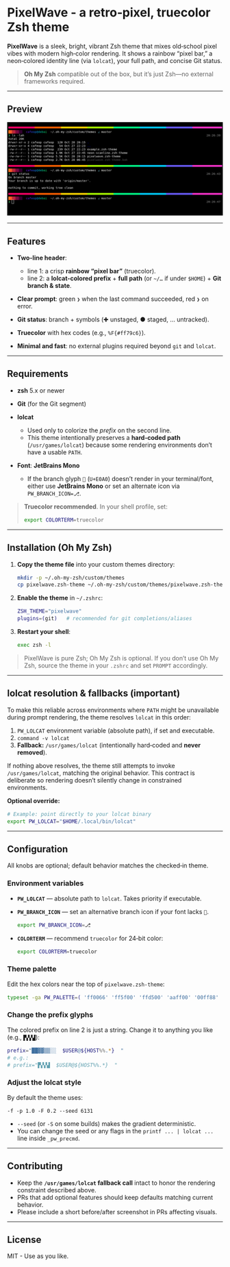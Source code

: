 # PixelWave - a retro‑pixel, truecolor Zsh theme

**PixelWave** is a sleek, bright, vibrant Zsh theme that mixes old‑school pixel vibes with modern high‑color rendering. It shows a rainbow “pixel bar,” a neon‑colored identity line (via `lolcat`), your full path, and concise Git status.

> **Oh My Zsh** compatible out of the box, but it’s just Zsh—no external frameworks required.

---

## Preview

![Screenshot](screenshot.png)

---

## Features

* **Two-line header**:

  * line 1: a crisp **rainbow “pixel bar”** (truecolor).
  * line 2: a **lolcat‑colored prefix** + **full path** (or `~/…` if under `$HOME`) + **Git branch & state**.
* **Clear prompt**: green `❯` when the last command succeeded, red `❯` on error.
* **Git status**: branch + symbols (✚ unstaged, ● staged, … untracked).
* **Truecolor** with hex codes (e.g., `%F{#ff79c6}`).
* **Minimal and fast**: no external plugins required beyond `git` and `lolcat`.

---

## Requirements

* **zsh** 5.x or newer
* **Git** (for the Git segment)
* **lolcat**

  * Used only to colorize the *prefix* on the second line.
  * This theme intentionally preserves a **hard‑coded path** (`/usr/games/lolcat`) because some rendering environments don’t have a usable `PATH`.
* **Font**: **JetBrains Mono**

  * If the branch glyph `` (`U+E0A0`) doesn’t render in your terminal/font, either use **JetBrains Mono** or set an alternate icon via `PW_BRANCH_ICON=⎇`.

> **Truecolor recommended**. In your shell profile, set:
>
> ```sh
> export COLORTERM=truecolor
> ```

---

## Installation (Oh My Zsh)

1. **Copy the theme file** into your custom themes directory:

   ```sh
   mkdir -p ~/.oh-my-zsh/custom/themes
   cp pixelwave.zsh-theme ~/.oh-my-zsh/custom/themes/pixelwave.zsh-theme
   ```

2. **Enable the theme** in `~/.zshrc`:

   ```sh
   ZSH_THEME="pixelwave"
   plugins=(git)   # recommended for git completions/aliases
   ```

3. **Restart your shell**:

   ```sh
   exec zsh -l
   ```

> PixelWave is pure Zsh; Oh My Zsh is optional. If you don’t use Oh My Zsh, source the theme in your `.zshrc` and set `PROMPT` accordingly.

---

## lolcat resolution & fallbacks (important)

To make this reliable across environments where `PATH` might be unavailable during prompt rendering, the theme resolves `lolcat` in this order:

1. `PW_LOLCAT` environment variable (absolute path), if set and executable.
2. `command -v lolcat`
3. **Fallback:** `/usr/games/lolcat` (intentionally hard‑coded and **never removed**).

If nothing above resolves, the theme still attempts to invoke `/usr/games/lolcat`, matching the original behavior. This contract is deliberate so rendering doesn’t silently change in constrained environments.

**Optional override:**

```sh
# Example: point directly to your lolcat binary
export PW_LOLCAT="$HOME/.local/bin/lolcat"
```

---

## Configuration

All knobs are optional; default behavior matches the checked‑in theme.

### Environment variables

* **`PW_LOLCAT`** — absolute path to `lolcat`. Takes priority if executable.
* **`PW_BRANCH_ICON`** — set an alternative branch icon if your font lacks ``.

  ```sh
  export PW_BRANCH_ICON=⎇
  ```
* **`COLORTERM`** — recommend `truecolor` for 24‑bit color:

  ```sh
  export COLORTERM=truecolor
  ```

### Theme palette

Edit the hex colors near the top of `pixelwave.zsh-theme`:

```zsh
typeset -ga PW_PALETTE=( 'ff0066' 'ff5f00' 'ffd500' 'aaff00' '00ff88' '00ccff' '6a5cff' 'ff33cc' )
```

### Change the prefix glyphs

The colored prefix on line 2 is just a string. Change it to anything you like (e.g., `▛▞▞▟`):

```zsh
prefix="██▓▓▒▒░░  $USER@${HOST%%.*}  "
# e.g.:
# prefix="▛▞▞▟  $USER@${HOST%%.*}  "
```

### Adjust the lolcat style

By default the theme uses:

```text
-f -p 1.0 -F 0.2 --seed 6131
```

* `--seed` (or `-S` on some builds) makes the gradient deterministic.
* You can change the seed or any flags in the `printf ... | lolcat ...` line inside `_pw_precmd`.

---

## Contributing

* Keep the **`/usr/games/lolcat` fallback call** intact to honor the rendering constraint described above.
* PRs that add optional features should keep defaults matching current behavior.
* Please include a short before/after screenshot in PRs affecting visuals.

---

## License

MIT - Use as you like.

